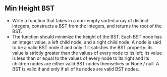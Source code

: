 ## Min Height BST

- Write a function that takes in a non-empty sorted array of distinct integers, constructs a BST from the integers, and returns the root of the BST.
- The function should minimize the height of the BST. Each BST node has an integer value, a left child node, and a right child node. A node is said to be a valid BST node if and only if it satisfies the BST property: its value is strictly greater than the values of every node to its left; its value is less than or equal to the values of every node to its right and its children nodes are either valid BST nodes themselves or None / null. A BST is valid if and only if all of its nodes are valid BST nodes.